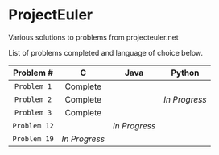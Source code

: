 # ProjectEuler
Various solutions to problems from projecteuler.net

List of problems completed and language of choice below.

| Problem #     | C               | Java            | Python          |
| :-----------: |:---------------:|:---------------:|:---------------:|
| `Problem 1`   | Complete        |                 |                 |
| `Problem 2`   | Complete        |                 | *In Progress*   |
| `Problem 3`   | Complete        |                 |                 |
| `Problem 12`  |                 | *In Progress*   |                 |
| `Problem 19`  | *In Progress*   |                 |                 |
